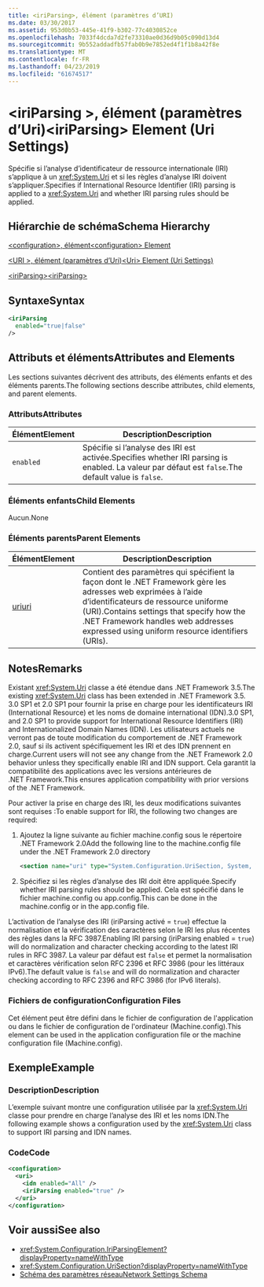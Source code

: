 ```yaml
---
title: <iriParsing>, élément (paramètres d’URI)
ms.date: 03/30/2017
ms.assetid: 953d0b53-445e-41f9-b302-77c4030852ce
ms.openlocfilehash: 7033f4dcda7d2fe73310ae0d36d9b05c090d13d4
ms.sourcegitcommit: 9b552addadfb57fab0b9e7852ed4f1f1b8a42f8e
ms.translationtype: MT
ms.contentlocale: fr-FR
ms.lasthandoff: 04/23/2019
ms.locfileid: "61674517"
---
```

# <a name="iriparsing-element-uri-settings"></a><span data-ttu-id="0dec9-102">\<iriParsing >, élément (paramètres d’Uri)</span><span class="sxs-lookup"><span data-stu-id="0dec9-102">\<iriParsing> Element (Uri Settings)</span></span>
<span data-ttu-id="0dec9-103">Spécifie si l’analyse d’identificateur de ressource internationale (IRI) s’applique à un <xref:System.Uri> et si les règles d’analyse IRI doivent s’appliquer.</span><span class="sxs-lookup"><span data-stu-id="0dec9-103">Specifies if International Resource Identifier (IRI) parsing is applied to a <xref:System.Uri> and whether IRI parsing rules should be applied.</span></span>  
  
## <a name="schema-hierarchy"></a><span data-ttu-id="0dec9-104">Hiérarchie de schéma</span><span class="sxs-lookup"><span data-stu-id="0dec9-104">Schema Hierarchy</span></span>  
 [<span data-ttu-id="0dec9-105">\<configuration>, élément</span><span class="sxs-lookup"><span data-stu-id="0dec9-105">\<configuration> Element</span></span>](../../../../../docs/framework/configure-apps/file-schema/configuration-element.md)  
  
 [<span data-ttu-id="0dec9-106">\<URI >, élément (paramètres d’Uri)</span><span class="sxs-lookup"><span data-stu-id="0dec9-106">\<Uri> Element (Uri Settings)</span></span>](../../../../../docs/framework/configure-apps/file-schema/network/uri-element-uri-settings.md)  
  
 [<span data-ttu-id="0dec9-107">\<iriParsing></span><span class="sxs-lookup"><span data-stu-id="0dec9-107">\<iriParsing></span></span>](../../../../../docs/framework/configure-apps/file-schema/network/iriparsing-element-uri-settings.md)  
  
## <a name="syntax"></a><span data-ttu-id="0dec9-108">Syntaxe</span><span class="sxs-lookup"><span data-stu-id="0dec9-108">Syntax</span></span>  
  
```xml  
<iriParsing  
  enabled="true|false"  
/>  
```  
  
## <a name="attributes-and-elements"></a><span data-ttu-id="0dec9-109">Attributs et éléments</span><span class="sxs-lookup"><span data-stu-id="0dec9-109">Attributes and Elements</span></span>  
 <span data-ttu-id="0dec9-110">Les sections suivantes décrivent des attributs, des éléments enfants et des éléments parents.</span><span class="sxs-lookup"><span data-stu-id="0dec9-110">The following sections describe attributes, child elements, and parent elements.</span></span>  
  
### <a name="attributes"></a><span data-ttu-id="0dec9-111">Attributs</span><span class="sxs-lookup"><span data-stu-id="0dec9-111">Attributes</span></span>  
  
|<span data-ttu-id="0dec9-112">**Élément**</span><span class="sxs-lookup"><span data-stu-id="0dec9-112">**Element**</span></span>|<span data-ttu-id="0dec9-113">**Description**</span><span class="sxs-lookup"><span data-stu-id="0dec9-113">**Description**</span></span>|  
|-----------------|---------------------|  
|`enabled`|<span data-ttu-id="0dec9-114">Spécifie si l’analyse des IRI est activée.</span><span class="sxs-lookup"><span data-stu-id="0dec9-114">Specifies whether IRI parsing is enabled.</span></span> <span data-ttu-id="0dec9-115">La valeur par défaut est `false`.</span><span class="sxs-lookup"><span data-stu-id="0dec9-115">The default value is `false`.</span></span>|  
  
### <a name="child-elements"></a><span data-ttu-id="0dec9-116">Éléments enfants</span><span class="sxs-lookup"><span data-stu-id="0dec9-116">Child Elements</span></span>  
 <span data-ttu-id="0dec9-117">Aucun.</span><span class="sxs-lookup"><span data-stu-id="0dec9-117">None</span></span>  
  
### <a name="parent-elements"></a><span data-ttu-id="0dec9-118">Éléments parents</span><span class="sxs-lookup"><span data-stu-id="0dec9-118">Parent Elements</span></span>  
  
|<span data-ttu-id="0dec9-119">**Élément**</span><span class="sxs-lookup"><span data-stu-id="0dec9-119">**Element**</span></span>|<span data-ttu-id="0dec9-120">**Description**</span><span class="sxs-lookup"><span data-stu-id="0dec9-120">**Description**</span></span>|  
|-----------------|---------------------|  
|[<span data-ttu-id="0dec9-121">uri</span><span class="sxs-lookup"><span data-stu-id="0dec9-121">uri</span></span>](../../../../../docs/framework/configure-apps/file-schema/network/uri-element-uri-settings.md)|<span data-ttu-id="0dec9-122">Contient des paramètres qui spécifient la façon dont le .NET Framework gère les adresses web exprimées à l’aide d’identificateurs de ressource uniforme (URI).</span><span class="sxs-lookup"><span data-stu-id="0dec9-122">Contains settings that specify how the .NET Framework handles web addresses expressed using uniform resource identifiers (URIs).</span></span>|  
  
## <a name="remarks"></a><span data-ttu-id="0dec9-123">Notes</span><span class="sxs-lookup"><span data-stu-id="0dec9-123">Remarks</span></span>  
 <span data-ttu-id="0dec9-124">Existant <xref:System.Uri> classe a été étendue dans .NET Framework 3.5.</span><span class="sxs-lookup"><span data-stu-id="0dec9-124">The existing <xref:System.Uri> class has been extended in .NET Framework 3.5.</span></span> <span data-ttu-id="0dec9-125">3.0 SP1 et 2.0 SP1 pour fournir la prise en charge pour les identificateurs IRI (International Resource) et les noms de domaine international (IDN).</span><span class="sxs-lookup"><span data-stu-id="0dec9-125">3.0 SP1, and 2.0 SP1 to provide support for International Resource Identifiers (IRI) and Internationalized Domain Names (IDN).</span></span> <span data-ttu-id="0dec9-126">Les utilisateurs actuels ne verront pas de toute modification du comportement de .NET Framework 2.0, sauf si ils activent spécifiquement les IRI et des IDN prennent en charge.</span><span class="sxs-lookup"><span data-stu-id="0dec9-126">Current users will not see any change from the .NET Framework 2.0 behavior unless they specifically enable IRI and IDN support.</span></span> <span data-ttu-id="0dec9-127">Cela garantit la compatibilité des applications avec les versions antérieures de .NET Framework.</span><span class="sxs-lookup"><span data-stu-id="0dec9-127">This ensures application compatibility with prior versions of the .NET Framework.</span></span>  
  
 <span data-ttu-id="0dec9-128">Pour activer la prise en charge des IRI, les deux modifications suivantes sont requises :</span><span class="sxs-lookup"><span data-stu-id="0dec9-128">To enable support for IRI, the following two changes are required:</span></span>  
  
1. <span data-ttu-id="0dec9-129">Ajoutez la ligne suivante au fichier machine.config sous le répertoire .NET Framework 2.0</span><span class="sxs-lookup"><span data-stu-id="0dec9-129">Add the following line to the machine.config file under the .NET Framework 2.0 directory</span></span>  
  
    ```xml  
    <section name="uri" type="System.Configuration.UriSection, System, Version=2.0.0.0, Culture=neutral, PublicKeyToken=b77a5c561934e089" />  
    ```  
  
2. <span data-ttu-id="0dec9-130">Spécifiez si les règles d’analyse des IRI doit être appliquée.</span><span class="sxs-lookup"><span data-stu-id="0dec9-130">Specify whether IRI parsing rules should be applied.</span></span> <span data-ttu-id="0dec9-131">Cela est spécifié dans le fichier machine.config ou app.config.</span><span class="sxs-lookup"><span data-stu-id="0dec9-131">This can be done in the machine.config or in the app.config file.</span></span>  
  
 <span data-ttu-id="0dec9-132">L’activation de l’analyse des IRI (iriParsing activé = `true`) effectue la normalisation et la vérification des caractères selon le IRI les plus récentes des règles dans la RFC 3987.</span><span class="sxs-lookup"><span data-stu-id="0dec9-132">Enabling IRI parsing (iriParsing enabled = `true`) will do normalization and character checking according to the latest IRI rules in RFC 3987.</span></span> <span data-ttu-id="0dec9-133">La valeur par défaut est `false` et permet la normalisation et caractères vérification selon RFC 2396 et RFC 3986 (pour les littéraux IPv6).</span><span class="sxs-lookup"><span data-stu-id="0dec9-133">The default value is `false` and will do normalization and character checking according to RFC 2396 and RFC 3986 (for IPv6 literals).</span></span>  
  
### <a name="configuration-files"></a><span data-ttu-id="0dec9-134">Fichiers de configuration</span><span class="sxs-lookup"><span data-stu-id="0dec9-134">Configuration Files</span></span>  
 <span data-ttu-id="0dec9-135">Cet élément peut être défini dans le fichier de configuration de l'application ou dans le fichier de configuration de l'ordinateur (Machine.config).</span><span class="sxs-lookup"><span data-stu-id="0dec9-135">This element can be used in the application configuration file or the machine configuration file (Machine.config).</span></span>  
  
## <a name="example"></a><span data-ttu-id="0dec9-136">Exemple</span><span class="sxs-lookup"><span data-stu-id="0dec9-136">Example</span></span>  
  
### <a name="description"></a><span data-ttu-id="0dec9-137">Description</span><span class="sxs-lookup"><span data-stu-id="0dec9-137">Description</span></span>  
 <span data-ttu-id="0dec9-138">L’exemple suivant montre une configuration utilisée par la <xref:System.Uri> classe pour prendre en charge l’analyse des IRI et les noms IDN.</span><span class="sxs-lookup"><span data-stu-id="0dec9-138">The following example shows a configuration used by the <xref:System.Uri> class to support IRI parsing and IDN names.</span></span>  
  
### <a name="code"></a><span data-ttu-id="0dec9-139">Code</span><span class="sxs-lookup"><span data-stu-id="0dec9-139">Code</span></span>  
  
```xml  
<configuration>  
  <uri>  
    <idn enabled="All" />  
    <iriParsing enabled="true" />  
  </uri>  
</configuration>  
```  
  
## <a name="see-also"></a><span data-ttu-id="0dec9-140">Voir aussi</span><span class="sxs-lookup"><span data-stu-id="0dec9-140">See also</span></span>

- <xref:System.Configuration.IriParsingElement?displayProperty=nameWithType>
- <xref:System.Configuration.UriSection?displayProperty=nameWithType>
- [<span data-ttu-id="0dec9-141">Schéma des paramètres réseau</span><span class="sxs-lookup"><span data-stu-id="0dec9-141">Network Settings Schema</span></span>](../../../../../docs/framework/configure-apps/file-schema/network/index.md)
